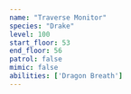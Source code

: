 ```yaml
---
name: "Traverse Monitor"
species: "Drake"
level: 100
start_floor: 53
end_floor: 56
patrol: false
mimic: false
abilities: ['Dragon Breath']
---
```

